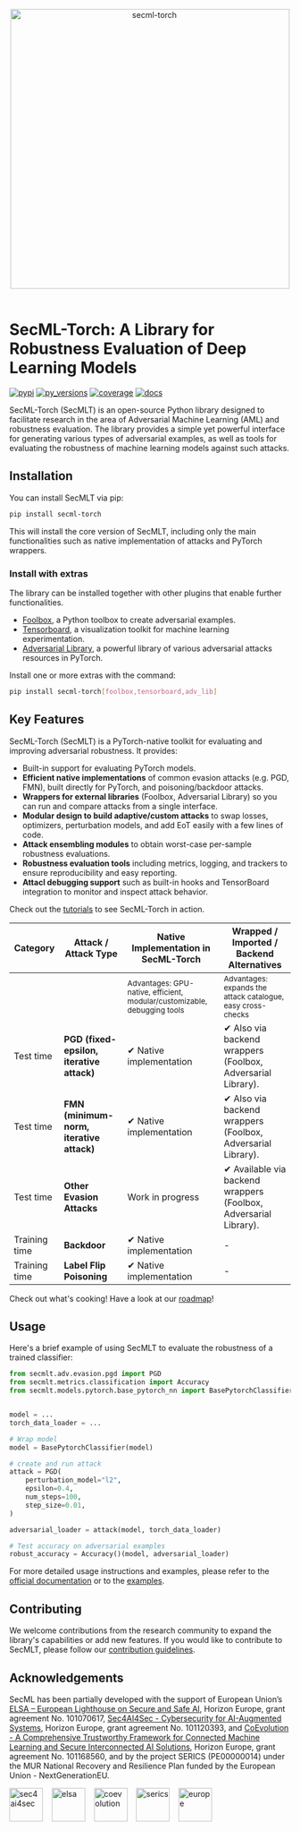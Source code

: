   <p align="center">
  <img src="_static/assets/logos/logo_horizontal.png" alt=secml-torch style="width:500px;"/> &nbsp;&nbsp;
</p>

 # SecML-Torch: A Library for Robustness Evaluation of Deep Learning Models

[![pypi](https://img.shields.io/badge/pypi-latest-blue)](https://pypi.org/pypi/secml-torch/)
[![py\_versions](https://img.shields.io/badge/python-3.8%2B-blue)](https://pypi.org/pypi/secml-torch/)
[![coverage](https://codecov.io/gh/pralab/secml-torch/branch/main/graph/badge.svg)](https://app.codecov.io/gh/pralab/secml-torch)
[![docs](https://readthedocs.org/projects/secml-torch/badge/?version=latest)](https://secml-torch.readthedocs.io/en/latest/#)

SecML-Torch (SecMLT) is an open-source Python library designed to facilitate research in the area of Adversarial Machine Learning (AML) and robustness evaluation.
The library provides a simple yet powerful interface for generating various types of adversarial examples, as well as tools for evaluating the robustness of machine learning models against such attacks.

## Installation

You can install SecMLT via pip:
```bash
pip install secml-torch
```

This will install the core version of SecMLT, including only the main functionalities such as native implementation of attacks and PyTorch wrappers.

### Install with extras

The library can be installed together with other plugins that enable further functionalities.

* [Foolbox](https://github.com/bethgelab/foolbox), a Python toolbox to create adversarial examples.
* [Tensorboard](https://www.tensorflow.org/tensorboard), a visualization toolkit for machine learning experimentation.
* [Adversarial Library](https://github.com/jeromerony/adversarial-library), a powerful library of various adversarial attacks resources in PyTorch.


Install one or more extras with the command:
```bash
pip install secml-torch[foolbox,tensorboard,adv_lib]
```

## Key Features

SecML-Torch (SecMLT) is a PyTorch-native toolkit for evaluating and improving adversarial robustness. It provides:
- Built-in support for evaluating PyTorch models.
- **Efficient native implementations** of common evasion attacks (e.g. PGD, FMN), built directly for PyTorch, and poisoning/backdoor attacks.
- **Wrappers for external libraries** (Foolbox, Adversarial Library) so you can run and compare attacks from a single interface.
- **Modular design to build adaptive/custom attacks** to swap losses, optimizers, perturbation models, and add EoT easily with a few lines of code.
- **Attack ensembling modules** to obtain worst-case per-sample robustness evaluations.
- **Robustness evaluation tools** including metrics, logging, and trackers to ensure reproducibility and easy reporting.
- **Attacl debugging support** such as built-in hooks and TensorBoard integration to monitor and inspect attack behavior.

Check out the [tutorials](https://secml-torch.readthedocs.io) to see SecML-Torch in action.

| Category | Attack / Attack Type | Native Implementation in SecML-Torch | Wrapped / Imported / Backend Alternatives |
| - | - | - | - |
|  |  | <sub>Advantages: GPU-native, efficient, modular/customizable, debugging tools</sub> | <sub>Advantages: expands the attack catalogue, easy cross-checks</sub> |
| Test time | **PGD (fixed-epsilon, iterative attack)** | ✔ Native implementation | ✔ Also via backend wrappers (Foolbox, Adversarial Library). |
| Test time | **FMN (minimum-norm, iterative attack)** | ✔ Native implementation | ✔ Also via backend wrappers (Foolbox, Adversarial Library). |
| Test time | **Other Evasion Attacks** | Work in progress | ✔ Available via backend wrappers (Foolbox, Adversarial Library). |
| Training time | **Backdoor** | ✔ Native implementation | - |
| Training time | **Label Flip Poisoning** | ✔ Native implementation | - |

Check out what's cooking! Have a look at our [roadmap](https://github.com/orgs/pralab/projects/2)!

## Usage

Here's a brief example of using SecMLT to evaluate the robustness of a trained classifier:

```python
from secmlt.adv.evasion.pgd import PGD
from secmlt.metrics.classification import Accuracy
from secmlt.models.pytorch.base_pytorch_nn import BasePytorchClassifier


model = ...
torch_data_loader = ...

# Wrap model
model = BasePytorchClassifier(model)

# create and run attack
attack = PGD(
    perturbation_model="l2",
    epsilon=0.4,
    num_steps=100,
    step_size=0.01,
)

adversarial_loader = attack(model, torch_data_loader)

# Test accuracy on adversarial examples
robust_accuracy = Accuracy()(model, adversarial_loader)
```

For more detailed usage instructions and examples, please refer to the [official documentation](https://secml-torch.readthedocs.io/en/latest/) or to the [examples](https://github.com/pralab/secml-torch/tree/main/examples).

## Contributing

We welcome contributions from the research community to expand the library's capabilities or add new features.
If you would like to contribute to SecMLT, please follow our [contribution guidelines](https://github.com/pralab/secml-torch/blob/main/CONTRIBUTING.md).


## Acknowledgements
SecML has been partially developed with the support of European Union’s [ELSA – European Lighthouse on Secure and Safe AI](https://elsa-ai.eu), Horizon Europe, grant agreement No. 101070617, [Sec4AI4Sec - Cybersecurity for AI-Augmented Systems](https://www.sec4ai4sec-project.eu), Horizon Europe, grant agreement No. 101120393, and [CoEvolution - A Comprehensive Trustworthy Framework for Connected Machine Learning and Secure Interconnected AI Solutions](https://coevolution-project.eu/), Horizon Europe, grant agreement No. 101168560, and by the project SERICS (PE00000014) under the MUR National Recovery and Resilience Plan funded by the European Union - NextGenerationEU.

<img src="_static/assets/logos/sec4AI4sec.png" alt="sec4ai4sec" style="height:60px;"/> &nbsp;&nbsp; 
<img src="_static/assets/logos/elsa.jpg" alt="elsa" style="height:60px;"/> &nbsp;&nbsp; 
<img src="_static/assets/logos/coevolution.svg" alt="coevolution" style="height:60px;"/> &nbsp;&nbsp; 
<img src="_static/assets/logos/serics.png" alt="serics" style="height:60px;"/> &nbsp;&nbsp; 
<img src="_static/assets/logos/FundedbytheEU.png" alt="europe" style="height:60px;"/>
